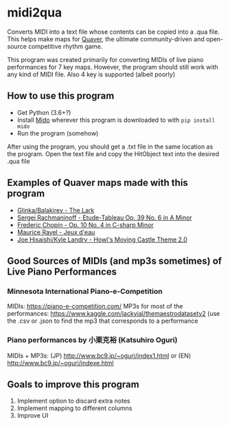 # midi2qua
Converts MIDI into a text file whose contents can be copied into a .qua file. This helps make maps for [Quaver](https://github.com/Quaver), the ultimate community-driven and open-source competitive rhythm game.

This program was created primarily for converting MIDIs of live piano performances for 7 key maps. However, the program should still work with any kind of MIDI file. Also 4 key is supported (albeit poorly)

## How to use this program
* Get Python (3.6+?)
* Install [Mido](https://mido.readthedocs.io/en/latest/) wherever this program is downloaded to with `pip install mido`
* Run the program (somehow)

After using the program, you should get a .txt file in the same location as the program. Open the text file and copy the HitObject text into the desired .qua file

## Examples of Quaver maps made with this program
- [Glinka/Balakirev - The Lark](https://quavergame.com/mapset/9136)
- [Sergei Rachmaninoff - Etude-Tableau Op. 39 No. 6 in A Minor](https://quavergame.com/mapset/9377)
- [Frederic Chopin - Op. 10 No. 4 in C-sharp Minor](https://quavergame.com/mapset/11405)
- [Maurice Ravel - Jeux d'eau](https://quavergame.com/mapset/11945)
- [Joe Hisaishi/Kyle Landry - Howl's Moving Castle Theme 2.0](https://quavergame.com/mapset/12245)

## Good Sources of MIDIs (and mp3s sometimes) of Live Piano Performances
### Minnesota International Piano-e-Competition
MIDIs: https://piano-e-competition.com/
MP3s for most of the performances: https://www.kaggle.com/jackvial/themaestrodatasetv2 (use the .csv or .json to find the mp3 that corresponds to a performance
### Piano performances by 小栗克裕 (Katsuhiro Oguri)
MIDIs + MP3s: (JP) http://www.bc9.jp/~oguri/index1.html or (EN) http://www.bc9.jp/~oguri/indexe.html

## Goals to improve this program
1. Implement option to discard extra notes
2. Implement mapping to different columns
3. Improve UI

